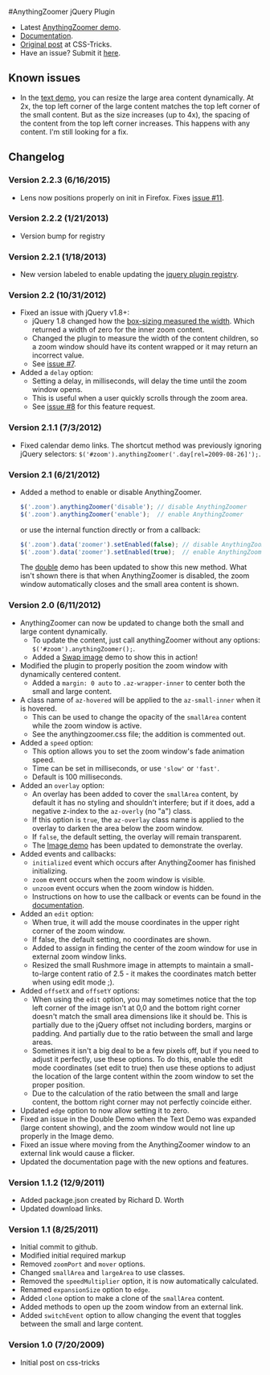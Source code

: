 #AnythingZoomer jQuery Plugin

* Latest [AnythingZoomer demo](http://css-tricks.github.com/AnythingZoomer/).
* [Documentation](http://css-tricks.github.com/AnythingZoomer/use.html).
* [Original post](http://css-tricks.com/3075-anythingzoomer-jquery-plugin/) at CSS-Tricks.
* Have an issue? Submit it [here](https://github.com/CSS-Tricks/AnythingZoomer/issues).

## Known issues

* In the [text demo](http://css-tricks.github.com/AnythingZoomer/text.html), you can resize the large area content dynamically. At 2x, the top left corner of the large content matches the top left corner of the small content. But as the size increases (up to 4x), the spacing of the content from the top left corner increases. This happens with any content. I'm still looking for a fix.

## Changelog

### Version 2.2.3 (6/16/2015)

* Lens now positions properly on init in Firefox. Fixes [issue #11](https://github.com/CSS-Tricks/AnythingZoomer/issues/11).

### Version 2.2.2 (1/21/2013)

* Version bump for registry

### Version 2.2.1 (1/18/2013)
* New version labeled to enable updating the [jquery plugin registry](http://plugins.jquery.com/).

### Version 2.2 (10/31/2012)
* Fixed an issue with jQuery v1.8+:
  * jQuery 1.8 changed how the [box-sizing measured the width](http://blog.jquery.com/2012/08/16/jquery-1-8-box-sizing-width-csswidth-and-outerwidth/). Which returned a width of zero for the inner zoom content.
  * Changed the plugin to measure the width of the content children, so a zoom window should have its content wrapped or it may return an incorrect value.
  * See [issue #7](https://github.com/CSS-Tricks/AnythingZoomer/issues/7).
* Added a `delay` option:
  * Setting a delay, in milliseconds, will delay the time until the zoom window opens.
  * This is useful when a user quickly scrolls through the zoom area.
  * See [issue #8](https://github.com/CSS-Tricks/AnythingZoomer/issues/8) for this feature request.

### Version 2.1.1 (7/3/2012)
* Fixed calendar demo links. The shortcut method was previously ignoring jQuery selectors: `$('#zoom').anythingZoomer('.day[rel=2009-08-26]');`.

### Version 2.1 (6/21/2012)
* Added a method to enable or disable AnythingZoomer.

    ```javascript
    $('.zoom').anythingZoomer('disable'); // disable AnythingZoomer
    $('.zoom').anythingZoomer('enable');  // enable AnythingZoomer
    ```

  or use the internal function directly or from a callback:

    ```javascript
    $('.zoom').data('zoomer').setEnabled(false); // disable AnythingZoomer
    $('.zoom').data('zoomer').setEnabled(true);  // enable AnythingZoomer
    ```

  The [double](http://css-tricks.github.com/AnythingZoomer/double.html) demo has been updated to show this new method. What isn't shown there is that when AnythingZoomer is disabled, the zoom window automatically closes and the small area content is shown.

### Version 2.0 (6/11/2012)
* AnythingZoomer can now be updated to change both the small and large content dynamically.
  * To update the content, just call anythingZoomer without any options: `$('#zoom').anythingZoomer();`.
  * Added a [Swap image](http://css-tricks.github.com/AnythingZoomer/swap.html) demo to show this in action!
* Modified the plugin to properly position the zoom window with dynamically centered content.
  * Added a `margin: 0 auto` to `.az-wrapper-inner` to center both the small and large content.
* A class name of `az-hovered` will be applied to the `az-small-inner` when it is hovered.
  * This can be used to change the opacity of the `smallArea` content while the zoom window is active.
  * See the anythingzoomer.css file; the addition is commented out.
* Added a `speed` option:
  * This option allows you to set the zoom window's fade animation speed.
  * Time can be set in milliseconds, or use `'slow'` or `'fast'`.
  * Default is 100 milliseconds.
* Added an `overlay` option:
  * An overlay has been added to cover the `smallArea` content, by default it has no styling and shouldn't interfere; but if it does, add a negative z-index to the `az-overly` (no "a") class.
  * If this option is `true`, the `az-overlay` class name is applied to the overlay to darken the area below the zoom window.
  * If `false`, the default setting, the overlay will remain transparent.
  * The [Image demo](http://css-tricks.github.com/AnythingZoomer/image.html) has been updated to demonstrate the overlay.
* Added events and callbacks:
  * `initialized` event which occurs after AnythingZoomer has finished initializing.
  * `zoom` event occurs when the zoom window is visible.
  * `unzoom` event occurs when the zoom window is hidden.
  * Instructions on how to use the callback or events can be found in the [documentation](http://css-tricks.github.com/AnythingZoomer/use.html).
* Added an `edit` option:
  * When true, it will add the mouse coordinates in the upper right corner of the zoom window.
  * If false, the default setting, no coordinates are shown.
  * Added to assign in finding the center of the zoom window for use in external zoom window links.
  * Resized the small Rushmore image in attempts to maintain a small-to-large content ratio of 2.5 - it makes the coordinates match better when using edit mode ;).
* Added `offsetX` and `offsetY` options:
  * When using the `edit` option, you may sometimes notice that the top left corner of the image isn't at 0,0 and the bottom right corner doesn't match the small area dimensions like it should be. This is partially due to the jQuery offset not including borders, margins or padding. And partially due to the ratio between the small and large areas.
  * Sometimes it isn't a big deal to be a few pixels off, but if you need to adjust it perfectly, use these options. To do this, enable the edit mode coordinates (set edit to true) then use these options to adjust the location of the large content within the zoom window to set the proper position.
  * Due to the calculation of the ratio between the small and large content, the bottom right corner may not perfectly coincide either.
* Updated `edge` option to now allow setting it to zero.
* Fixed an issue in the Double Demo when the Text Demo was expanded (large content showing), and the zoom window would not line up properly in the Image demo.
* Fixed an issue where moving from the AnythingZoomer window to an external link would cause a flicker.
* Updated the documentation page with the new options and features.

### Version 1.1.2 (12/9/2011)
* Added package.json created by Richard D. Worth
* Updated download links.

### Version 1.1 (8/25/2011)
* Initial commit to github.
* Modified initial required markup
* Removed `zoomPort` and `mover` options.
* Changed `smallArea` and `largeArea` to use classes.
* Removed the `speedMultiplier` option, it is now automatically calculated.
* Renamed `expansionSize` option to `edge`.
* Added `clone` option to make a clone of the `smallArea` content.
* Added methods to open up the zoom window from an external link.
* Added `switchEvent` option to allow changing the event that toggles between the small and large content.

### Version 1.0 (7/20/2009)
* Initial post on css-tricks
